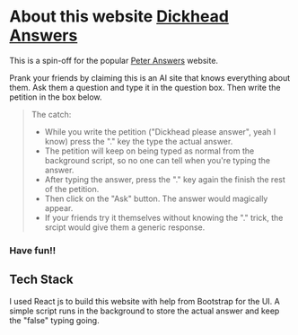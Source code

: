 # About this website [Dickhead Answers](https://arya002.github.io/)

This is a spin-off for the popular [Peter Answers](https://peteranswers.com/) website. 

Prank your friends by claiming this is an AI site that knows everything about them.
Ask them a question and type it in the question box.
Then write the petition in the box below.
> The catch:
> - While you write the petition ("Dickhead please answer", yeah I know) press the "." key the type the actual answer. 
> - The petition will keep on being typed as normal from the background script, so no one can tell when you're typing the answer. 
> - After typing the answer, press the "." key again the finish the rest of the petition. 
> - Then click on the "Ask" button. The answer would magically appear. 
> - If your friends try it themselves without knowing the "." trick, the srcipt would give them a generic response.
### Have fun!!

## Tech Stack

I used React js to build this website with help from Bootstrap for the UI.
A simple script runs in the background to store the actual answer and keep the "false" typing going.
